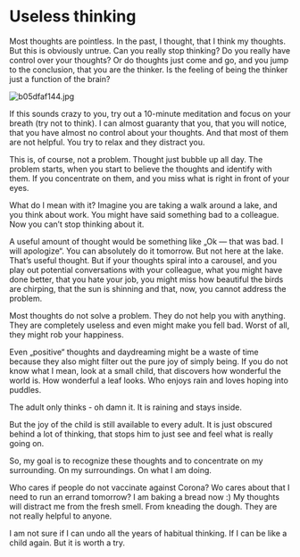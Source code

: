 # Useless thinking

Most thoughts are pointless. In the past, I thought, that I think my thoughts. But this is obviously untrue. Can you really stop thinking? Do you really have control over your thoughts? Or do thoughts just come and go, and you jump to the conclusion, that you are the thinker. Is the feeling of being the thinker just a function of the brain?

![b05dfaf144.jpg](Useless%20thinking%20260575e0032a407ca55bac792fcc1316/b05dfaf144.jpg)

If this sounds crazy to you, try out a 10-minute meditation and focus on your breath (try not to think). I can almost guaranty that you, that you will notice, that you have almost no control about your thoughts. And that most of them are not helpful. You try to relax and they distract you.

This is, of course, not a problem. Thought just bubble up all day. The problem starts, when you start to believe the thoughts and identify with them. If you concentrate on them, and you miss what is right in front of your eyes.

What do I mean with it? Imagine you are taking a walk around a lake, and you think about work. You might have said something bad to a colleague. Now you can’t stop thinking about it.

A useful amount of thought would be something like „Ok — that was bad. I will apologize“. You can absolutely do it tomorrow. But not here at the lake. That’s useful thought. But if your thoughts spiral into a carousel, and you play out potential conversations with your colleague, what you might have done better, that you hate your job, you might miss how beautiful the birds are chirping, that the sun is shinning and that, now, you cannot address the problem.

Most thoughts do not solve a problem. They do not help you with anything. They are completely useless and even might make you fell bad. Worst of all, they might rob your happiness.

Even „positive“ thoughts and daydreaming might be a waste of time because they also might filter out the pure joy of simply being. If you do not know what I mean, look at a small child, that discovers how wonderful the world is. How wonderful a leaf looks. Who enjoys rain and loves hoping into puddles.

The adult only thinks - oh damn it. It is raining and stays inside.

But the joy of the child is still available to every adult. It is just obscured behind a lot of thinking, that stops him to just see and feel what is really going on.

So, my goal is to recognize these thoughts and to concentrate on my surrounding. On my surroundings. On what I am doing.

Who cares if people do not vaccinate against Corona? Wo cares about that I need to run an errand tomorrow? I am baking a bread now :) My thoughts will distract me from the fresh smell. From kneading the dough. They are not really helpful to anyone.

I am not sure if I can undo all the years of habitual thinking. If I can be like a child again. But it is worth a try.